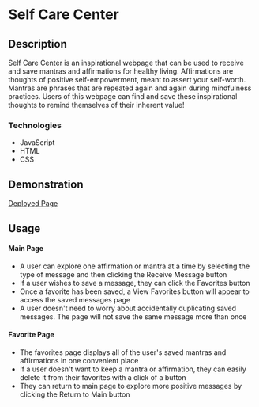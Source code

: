 # Self Care Center

## Description

Self Care Center is an inspirational webpage that can be used to receive and save mantras and affirmations for healthy living. Affirmations are thoughts of positive self-empowerment, meant to assert your self-worth.
Mantras are phrases that are repeated again and again during mindfulness practices. Users of this webpage can find and save these inspirational thoughts to remind themselves of their inherent value!

### Technologies

- JavaScript
- HTML
- CSS

## Demonstration

[Deployed Page](https://racheljensen.github.io/self-care-center/)

## Usage
#### Main Page
- A user can explore one affirmation or mantra at a time by selecting the type of message and then clicking the Receive Message button
- If a user wishes to save a message, they can click the Favorites button
- Once a favorite has been saved, a View Favorites button will appear to access the saved messages page
- A user doesn't need to worry about accidentally duplicating saved messages. The page will not save the same message more than once

#### Favorite Page
- The favorites page displays all of the user's saved mantras and affirmations in one convenient place
- If a user doesn't want to keep a mantra or affirmation, they can easily delete it from their favorites with a click of a button
- They can return to main page to explore more positive messages by clicking the Return to Main button
